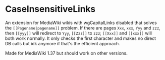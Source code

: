 # CaseInsensitiveLinks
An extension for MediaWiki wikis with wgCapitalLinks disabled that solves the `[[Pagename|pagename]]` problem.
If there are pages `Xxx`, `xxx`, `Yyy` and `zzz`, then `[[yyy]]` will redirect to `Yyy`, `[[Zzz]]` to `zzz`; `[[Xxx]]` and `[[xxx]]` will both work normally. It only checks the first character and makes no direct DB calls but idk anymore if that's the efficient approach.

Made for MediaWiki 1.37 but should work on other versions.
